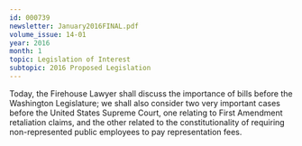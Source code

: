 ```yaml
---
id: 000739
newsletter: January2016FINAL.pdf
volume_issue: 14-01
year: 2016
month: 1
topic: Legislation of Interest
subtopic: 2016 Proposed Legislation
---
```


Today, the Firehouse Lawyer shall discuss the importance of bills before the Washington Legislature; we shall also consider two very important cases before the United States Supreme Court, one relating to First Amendment retaliation claims, and the other related to the constitutionality of requiring non-represented public employees to pay representation fees.